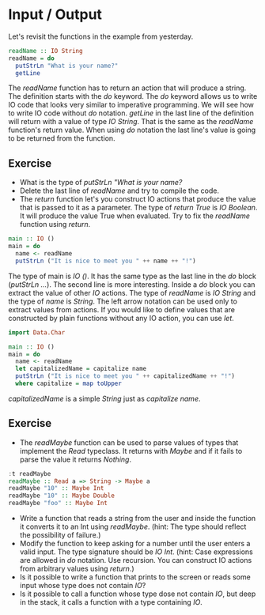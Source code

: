 # Input / Output

Let's revisit the functions in the example from yesterday.

``` haskell
readName :: IO String
readName = do
  putStrLn "What is your name?"
  getLine
```

The *readName* function has to return an action that will produce a string.
The definition starts with the *do* keyword.  The *do* keyword allows us to
write IO code that looks very similar to imperative programming.  We will see
how to write IO code without *do* notation.  *getLine* in the last line of the
definition will return with a value of type *IO String*.  That is the same as
the *readName* function's return value.  When using *do* notation the last
line's value is going to be returned from the function.

## Exercise
 * What is the type of *putStrLn "What is your name?*
 * Delete the last line of *readName* and try to compile the code.
 * The *return* function let's you construct IO actions that produce the value
   that is passed to it as a parameter.  The type of *return True* is *IO
   Boolean*. It will produce the value True when evaluated.  Try to fix the
   *readName* function using *return*.

``` haskell
main :: IO ()
main = do
  name <- readName
  putStrLn ("It is nice to meet you " ++ name ++ "!")
```

The type of main is *IO ()*.  It has the same type as the last line in the *do*
block (*putStrLn ...*).  The second line is more interesting.  Inside a *do*
block you can extract the value of other *IO* actions.  The type of *readName*
is *IO String* and the type of *name* is *String*.  The left arrow notation can
be used only to extract values from actions.  If you would like to define values
that are constructed by plain functions without any IO action, you can use
*let*.

``` haskell
import Data.Char

main :: IO ()
main = do
  name <- readName
  let capitalizedName = capitalize name
  putStrLn ("It is nice to meet you " ++ capitalizedName ++ "!")
  where capitalize = map toUpper
```
*capitalizedName* is a simple *String* just as *capitalize name*.

## Exercise
  * The *readMaybe* function can be used to parse values of types that implement
    the *Read* typeclass.  It returns with *Maybe* and if it fails to parse the
    value it returns *Nothing*.

``` haskell
:t readMaybe
readMaybe :: Read a => String -> Maybe a
readMaybe "10" :: Maybe Int
readMaybe "10" :: Maybe Double
readMaybe "foo" :: Maybe Int
```

  * Write a function that reads a string from the user and inside the function
    it converts it to an Int using *readMaybe*.  (hint: The type should reflect
    the possibility of failure.)
  * Modify the function to keep asking for a number until the user enters a
    valid input.  The type signature should be *IO Int*.  (hint: Case
    expressions are allowed in *do* notation.  Use recursion.  You can construct
    IO actions from arbitrary values using *return*.)
  * Is it possible to write a function that prints to the screen or reads some
    input whose type does not contain *IO*?
  * Is it possible to call a function whose type dose not contain *IO*, but deep
    in the stack, it calls a function with a type containing *IO*.
